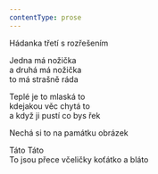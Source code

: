 ```yaml
---
contentType: prose
---
```


Hádanka třetí s rozřešením

Jedna má nožička  
a druhá má nožička  
to má strašně ráda

  

Teplé je to mlaská to  
kdejakou věc chytá to  
a když ji pustí co bys řek

  

Nechá si to na památku obrázek

  

Táto Táto  
To jsou přece včeličky koťátko a bláto
